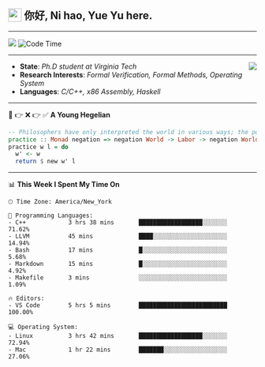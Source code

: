 <h2> <img style="vertical-align: text-bottom;" src=https://slackmojis.com/emojis/13253-yay-frog/download/ width=27> 你好, Ni hao, Yue Yu here. </h2>

---

![](https://shields.io/badge/dynamic/json?color=blue&amp;label=Visitors&amp;query=value&amp;url=https://api.countapi.xyz/hit/fishjump.fishjump) ![Code Time](https://img.shields.io/badge/Code%20Time-212%20hrs%207%20mins-blue)

---

<img align='right' src=https://slackmojis.com/emojis/5264-coding/download> </td>

- **State**: *Ph.D student at Virginia Tech*
- **Research Interests**: *Formal Verification, Formal Methods, Operating System*
- **Languages**: *C/C++, x86 Assembly, Haskell*

---

🚫 👉 ❌ 👉 ✅ **A Young Hegelian**

``` haskell
-- Philosophers have only interpreted the world in various ways; the point is to change it.
practice :: Monad negation => negation World -> Labor -> negation World
practice w l = do
  w' <- w
  return $ new w' l
```

---


📊 **This Week I Spent My Time On** 

```text
🕑︎ Time Zone: America/New_York

💬 Programming Languages:
- C++            3 hrs 38 mins       ██████████████████░░░░░░░     71.62%
- LLVM           45 mins             ████░░░░░░░░░░░░░░░░░░░░░     14.94%
- Bash           17 mins             █░░░░░░░░░░░░░░░░░░░░░░░░     5.68%
- Markdown       15 mins             █░░░░░░░░░░░░░░░░░░░░░░░░     4.92%
- Makefile       3 mins              ░░░░░░░░░░░░░░░░░░░░░░░░░     1.09%

🔥 Editors:
- VS Code        5 hrs 5 mins        █████████████████████████     100.00%

💻 Operating System:
- Linux          3 hrs 42 mins       ██████████████████░░░░░░░     72.94%
- Mac            1 hr 22 mins        ███████░░░░░░░░░░░░░░░░░░     27.06%
```

